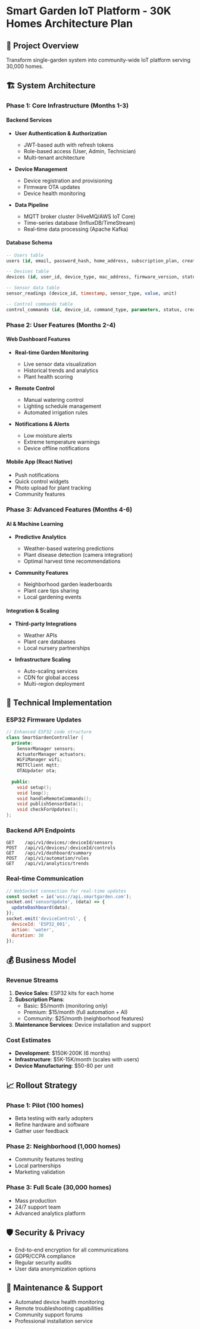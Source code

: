 # Smart Garden IoT Platform - 30K Homes Architecture Plan

## 🎯 Project Overview
Transform single-garden system into community-wide IoT platform serving 30,000 homes.

## 🏗️ System Architecture

### Phase 1: Core Infrastructure (Months 1-3)
#### Backend Services
- **User Authentication & Authorization**
  - JWT-based auth with refresh tokens
  - Role-based access (User, Admin, Technician)
  - Multi-tenant architecture

- **Device Management**
  - Device registration and provisioning
  - Firmware OTA updates
  - Device health monitoring

- **Data Pipeline**
  - MQTT broker cluster (HiveMQ/AWS IoT Core)
  - Time-series database (InfluxDB/TimeStream)
  - Real-time data processing (Apache Kafka)

#### Database Schema
```sql
-- Users table
users (id, email, password_hash, home_address, subscription_plan, created_at)

-- Devices table  
devices (id, user_id, device_type, mac_address, firmware_version, status, last_seen)

-- Sensor data table
sensor_readings (device_id, timestamp, sensor_type, value, unit)

-- Control commands table
control_commands (id, device_id, command_type, parameters, status, created_at)
```

### Phase 2: User Features (Months 2-4)
#### Web Dashboard Features
- **Real-time Garden Monitoring**
  - Live sensor data visualization
  - Historical trends and analytics
  - Plant health scoring

- **Remote Control**
  - Manual watering control
  - Lighting schedule management
  - Automated irrigation rules

- **Notifications & Alerts**
  - Low moisture alerts
  - Extreme temperature warnings
  - Device offline notifications

#### Mobile App (React Native)
- Push notifications
- Quick control widgets
- Photo upload for plant tracking
- Community features

### Phase 3: Advanced Features (Months 4-6)
#### AI & Machine Learning
- **Predictive Analytics**
  - Weather-based watering predictions
  - Plant disease detection (camera integration)
  - Optimal harvest time recommendations

- **Community Features**
  - Neighborhood garden leaderboards
  - Plant care tips sharing
  - Local gardening events

#### Integration & Scaling
- **Third-party Integrations**
  - Weather APIs
  - Plant care databases
  - Local nursery partnerships

- **Infrastructure Scaling**
  - Auto-scaling services
  - CDN for global access
  - Multi-region deployment

## 🔧 Technical Implementation

### ESP32 Firmware Updates
```cpp
// Enhanced ESP32 code structure
class SmartGardenController {
  private:
    SensorManager sensors;
    ActuatorManager actuators;
    WiFiManager wifi;
    MQTTClient mqtt;
    OTAUpdater ota;
    
  public:
    void setup();
    void loop();
    void handleRemoteCommands();
    void publishSensorData();
    void checkForUpdates();
};
```

### Backend API Endpoints
```
GET    /api/v1/devices/:deviceId/sensors
POST   /api/v1/devices/:deviceId/controls
GET    /api/v1/dashboard/summary
POST   /api/v1/automation/rules
GET    /api/v1/analytics/trends
```

### Real-time Communication
```javascript
// WebSocket connection for real-time updates
const socket = io('wss://api.smartgarden.com');
socket.on('sensorUpdate', (data) => {
  updateDashboard(data);
});
socket.emit('deviceControl', {
  deviceId: 'ESP32_001',
  action: 'water',
  duration: 30
});
```

## 💰 Business Model
### Revenue Streams
1. **Device Sales**: ESP32 kits for each home
2. **Subscription Plans**: 
   - Basic: $5/month (monitoring only)
   - Premium: $15/month (full automation + AI)
   - Community: $25/month (neighborhood features)
3. **Maintenance Services**: Device installation and support

### Cost Estimates
- **Development**: $150K-200K (6 months)
- **Infrastructure**: $5K-15K/month (scales with users)
- **Device Manufacturing**: $50-80 per unit

## 📈 Rollout Strategy
### Phase 1: Pilot (100 homes)
- Beta testing with early adopters
- Refine hardware and software
- Gather user feedback

### Phase 2: Neighborhood (1,000 homes)  
- Community features testing
- Local partnerships
- Marketing validation

### Phase 3: Full Scale (30,000 homes)
- Mass production
- 24/7 support team
- Advanced analytics platform

## 🛡️ Security & Privacy
- End-to-end encryption for all communications
- GDPR/CCPA compliance
- Regular security audits
- User data anonymization options

## 🔄 Maintenance & Support
- Automated device health monitoring
- Remote troubleshooting capabilities
- Community support forums
- Professional installation service
